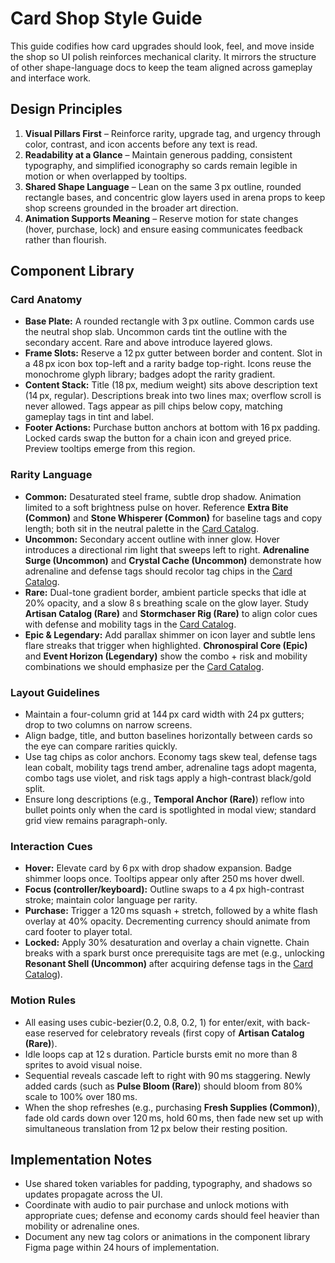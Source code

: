 # Card Shop Style Guide

This guide codifies how card upgrades should look, feel, and move inside the shop so UI polish reinforces mechanical clarity. It mirrors the structure of other shape-language docs to keep the team aligned across gameplay and interface work.

## Design Principles

1. **Visual Pillars First** – Reinforce rarity, upgrade tag, and urgency through color, contrast, and icon accents before any text is read.
2. **Readability at a Glance** – Maintain generous padding, consistent typography, and simplified iconography so cards remain legible in motion or when overlapped by tooltips.
3. **Shared Shape Language** – Lean on the same 3 px outline, rounded rectangle bases, and concentric glow layers used in arena props to keep shop screens grounded in the broader art direction.
4. **Animation Supports Meaning** – Reserve motion for state changes (hover, purchase, lock) and ensure easing communicates feedback rather than flourish.

## Component Library

### Card Anatomy

* **Base Plate:** A rounded rectangle with 3 px outline. Common cards use the neutral shop slab. Uncommon cards tint the outline with the secondary accent. Rare and above introduce layered glows.
* **Frame Slots:** Reserve a 12 px gutter between border and content. Slot in a 48 px icon box top-left and a rarity badge top-right. Icons reuse the monochrome glyph library; badges adopt the rarity gradient.
* **Content Stack:** Title (18 px, medium weight) sits above description text (14 px, regular). Descriptions break into two lines max; overflow scroll is never allowed. Tags appear as pill chips below copy, matching gameplay tags in tint and label.
* **Footer Actions:** Purchase button anchors at bottom with 16 px padding. Locked cards swap the button for a chain icon and greyed price. Preview tooltips emerge from this region.

### Rarity Language

* **Common:** Desaturated steel frame, subtle drop shadow. Animation limited to a soft brightness pulse on hover. Reference **Extra Bite (Common)** and **Stone Whisperer (Common)** for baseline tags and copy length; both sit in the neutral palette in the [Card Catalog](card_catalog.md).
* **Uncommon:** Secondary accent outline with inner glow. Hover introduces a directional rim light that sweeps left to right. **Adrenaline Surge (Uncommon)** and **Crystal Cache (Uncommon)** demonstrate how adrenaline and defense tags should recolor tag chips in the [Card Catalog](card_catalog.md).
* **Rare:** Dual-tone gradient border, ambient particle specks that idle at 20% opacity, and a slow 8 s breathing scale on the glow layer. Study **Artisan Catalog (Rare)** and **Stormchaser Rig (Rare)** to align color cues with defense and mobility tags in the [Card Catalog](card_catalog.md).
* **Epic & Legendary:** Add parallax shimmer on icon layer and subtle lens flare streaks that trigger when highlighted. **Chronospiral Core (Epic)** and **Event Horizon (Legendary)** show the combo + risk and mobility combinations we should emphasize per the [Card Catalog](card_catalog.md).

### Layout Guidelines

* Maintain a four-column grid at 144 px card width with 24 px gutters; drop to two columns on narrow screens.
* Align badge, title, and button baselines horizontally between cards so the eye can compare rarities quickly.
* Use tag chips as color anchors. Economy tags skew teal, defense tags lean cobalt, mobility tags trend amber, adrenaline tags adopt magenta, combo tags use violet, and risk tags apply a high-contrast black/gold split.
* Ensure long descriptions (e.g., **Temporal Anchor (Rare)**) reflow into bullet points only when the card is spotlighted in modal view; standard grid view remains paragraph-only.

### Interaction Cues

* **Hover:** Elevate card by 6 px with drop shadow expansion. Badge shimmer loops once. Tooltips appear only after 250 ms hover dwell.
* **Focus (controller/keyboard):** Outline swaps to a 4 px high-contrast stroke; maintain color language per rarity.
* **Purchase:** Trigger a 120 ms squash + stretch, followed by a white flash overlay at 40% opacity. Decrementing currency should animate from card footer to player total.
* **Locked:** Apply 30% desaturation and overlay a chain vignette. Chain breaks with a spark burst once prerequisite tags are met (e.g., unlocking **Resonant Shell (Uncommon)** after acquiring defense tags in the [Card Catalog](card_catalog.md)).

### Motion Rules

* All easing uses cubic-bezier(0.2, 0.8, 0.2, 1) for enter/exit, with back-ease reserved for celebratory reveals (first copy of **Artisan Catalog (Rare)**).
* Idle loops cap at 12 s duration. Particle bursts emit no more than 8 sprites to avoid visual noise.
* Sequential reveals cascade left to right with 90 ms staggering. Newly added cards (such as **Pulse Bloom (Rare)**) should bloom from 80% scale to 100% over 180 ms.
* When the shop refreshes (e.g., purchasing **Fresh Supplies (Common)**), fade old cards down over 120 ms, hold 60 ms, then fade new set up with simultaneous translation from 12 px below their resting position.

## Implementation Notes

* Use shared token variables for padding, typography, and shadows so updates propagate across the UI.
* Coordinate with audio to pair purchase and unlock motions with appropriate cues; defense and economy cards should feel heavier than mobility or adrenaline ones.
* Document any new tag colors or animations in the component library Figma page within 24 hours of implementation.
